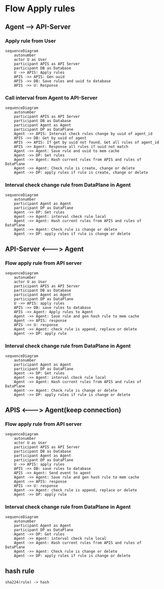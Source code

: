 # Flow Apply rules

## Agent --> API-Server

### Apply rule from User

```mermaid
sequenceDiagram
    autonumber
    actor U as User
    participant APIS as API Server
    participant DB as Database
    U ->> APIS: Apply rules
    APIS ->> APIS: Gen uuid
    APIS ->> DB: Save rules and uuid to database
    APIS ->> U: Response
```

### Call interval from Agent to API-Server

```mermaid
sequenceDiagram
    autonumber
    participant APIS as API Server
    participant DB as Database
    participant Agent as Agent
    participant DP as DataPlane
    Agent ->> APIS: Interval check rules change by uuid of agent_id
    APIS ->> DB: Get by uuid of agent
    APIS ->> APIS: If get by uuid not found. Get all rules of agent_id
    APIS ->> Agent: Response all rules if uuid not match
    Agent ->> Agent: Save rule and uuid to mem cache
    Agent ->> DP: Get rules
    Agent ->> Agent: Hash current rules from APIS and rules of DataPlane
    Agent ->> Agent: Check rule is create, change or delete
    Agent ->> DP: apply rules if rule is create, change or delete
```

### Interval check change rule from DataPlane in Agent

```mermaid
sequenceDiagram
    autonumber
    participant Agent as Agent
    participant DP as DataPlane
    Agent ->> DP: Get rules
    Agent ->> Agent: interval check rule local
    Agent ->> Agent: Hash current rules from APIS and rules of DataPlane
    Agent ->> Agent: Check rule is change or delete
    Agent ->> DP: apply rules if rule is change or delete
```

## API-Server <---> Agent

### Flow apply rule from API server

```mermaid
sequenceDiagram
    autonumber
    actor U as User
    participant APIS as API Server
    participant DB as Database
    participant Agent as Agent
    participant DP as DataPlane
    U ->> APIS: apply rules
    APIS ->> DB: save rules to database
    APIS ->> Agent: Apply rules to Agent
    Agent ->> Agent: Save rule and gen hash rule to mem cache
    Agent ->> APIS: response
    APIS ->> U: response
    Agent ->> Agent: check rule is append, replace or delete
    Agent ->> DP: apply rule
```

### Interval check change rule from DataPlane in Agent

```mermaid
sequenceDiagram
    autonumber
    participant Agent as Agent
    participant DP as DataPlane
    Agent ->> DP: Get rules
    Agent ->> Agent: interval check rule local
    Agent ->> Agent: Hash current rules from APIS and rules of DataPlane
    Agent ->> Agent: Check rule is change or delete
    Agent ->> DP: apply rules if rule is change or delete
```

## APIS <---> Agent(keep connection)

### Flow apply rule from API server

```mermaid
sequenceDiagram
    autonumber
    actor U as User
    participant APIS as API Server
    participant DB as Database
    participant Agent as Agent
    participant DP as DataPlane
    U ->> APIS: apply rules
    APIS ->> DB: save rules to database
    APIS ->> Agent: Send event to agent
    Agent ->> Agent: Save rule and gen hash rule to mem cache
    Agent ->> APIS: response
    APIS ->> U: response
    Agent ->> Agent: check rule is append, replace or delete
    Agent ->> DP: apply rule
```

### Interval check change rule from DataPlane in Agent

```mermaid
sequenceDiagram
    autonumber
    participant Agent as Agent
    participant DP as DataPlane
    Agent ->> DP: Get rules
    Agent ->> Agent: interval check rule local
    Agent ->> Agent: Hash current rules from APIS and rules of DataPlane
    Agent ->> Agent: Check rule is change or delete
    Agent ->> DP: apply rules if rule is change or delete
```

## hash rule
```
sha224(rule) -> hash
```
